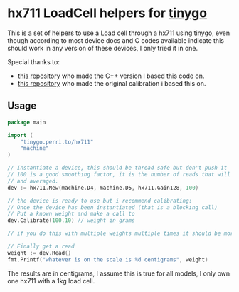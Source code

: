# hx711 LoadCell helpers for [tinygo](https://tinygo.org/)


This is a set of helpers to use a Load cell through a hx711 using tinygo, 
even though according to most device docs and C codes available indicate this
should work in any version of these devices, I only tried it in one.

Special thanks to:
* [this repository](https://github.com/bogde/HX711) who made the C++ version I based this code on.
* [this repository](https://github.com/olkal/HX711_ADC) who made the original calibration i based this on.

## Usage

```go
package main

import (
	"tinygo.perri.to/hx711"
	"machine"
)

// Instantiate a device, this should be thread safe but don't push it
// 100 is a good smoothing factor, it is the number of reads that will be made in raw per Read call
// and averaged.
dev := hx711.New(machine.D4, machine.D5, hx711.Gain128, 100)

// the device is ready to use but i recommend calibrating:
// Once the device has been instantiated (that is a blocking call)
// Put a known weight and make a call to
dev.Calibrate(100.10) // weight in grams

// if you do this with multiple weights multiple times it should be more accurate.

// Finally get a read
weight := dev.Read()
fmt.Printf("whatever is on the scale is %d centigrams", weight)

```

The results are in centigrams, I assume this is true for all models, I only own one hx711 with a 1kg load cell.